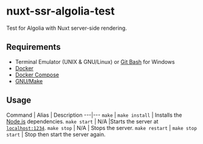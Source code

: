 # nuxt-ssr-algolia-test

Test for Algolia with Nuxt server-side rendering.

## Requirements

- Terminal Emulator (UNIX & GNU/Linux) or [Git Bash][gitbash] for Windows
- [Docker][docker]
- [Docker Compose][dockercompose]
- [GNU/Make][gnumake]

## Usage

Command | Alias | Description
---|---
`make` | `make install` | Installs the [Node.js][nodejs] dependencies.
`make start` | N/A |Starts the server at [`localhost:1234`](http://localhost:1234).
`make stop` | N/A | Stops the server.
`make restart` | `make stop start` | Stop then start the server again.

[docker]: https://www.docker.com/
[dockercompose]: https://docs.docker.com/compose/
[gnumake]: https://www.gnu.org/software/make/
[gitbash]: https://git-scm.com/download/
[nodejs]: https://nodejs.org/en/
